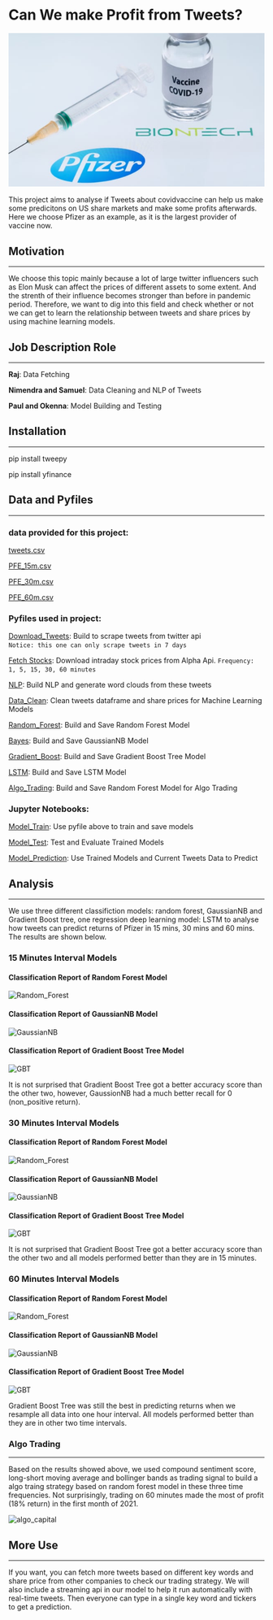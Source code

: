 # Can We make Profit from Tweets?
![Vaccine](Images/covidvaccine.jpg)

This project aims to analyse if Tweets about covidvaccine can help us make some predicitons on US share markets and make some profits afterwards. Here we choose Pfizer as an example, as it is the largest provider of vaccine now. 

## Motivation
---
We choose this topic mainly because a lot of large twitter influencers such as Elon Musk can affect the prices of different assets to some extent. And the strenth of their influence becomes stronger than before in pandemic period. Therefore, we want to dig into this field and check whether or not we can get to learn the relationship between tweets and share prices by using machine learning models. 

## Job Description Role
---
**Raj**:  Data Fetching 

**Nimendra and Samuel**: Data Cleaning and NLP of Tweets 

**Paul and Okenna**: Model Building and Testing

## Installation
---
pip install tweepy

pip install yfinance

## Data and Pyfiles 
---
### data provided for this project:

[tweets.csv](Resources/tweets.csv)

[PFE_15m.csv](Resources/Pfizer.csv)

[PFE_30m.csv](Resources/pfe_30m.csv)

[PFE_60m.csv](Resources/pfe_60m.csv)

### Pyfiles used in project:

[Download_Tweets](download_tweets.py): Build to scrape tweets from twitter api  
``` Notice: this one can only scrape tweets in 7 days ```

[Fetch Stocks](fetch_share_price.py): Download intraday stock prices from Alpha Api. ```Frequency: 1, 5, 15, 30, 60 minutes ```

[NLP](tweets_nlp.py): Build NLP and generate word clouds from these tweets

[Data_Clean](data_cleaning.py): Clean tweets dataframe and share prices for Machine Learning Models

[Random_Forest](Machine_Learning_Models/random_forest.py): Build and Save Random Forest Model

[Bayes](Machine_Learning_Models/gnb.py): Build and Save GaussianNB Model

[Gradient_Boost](Machine_Learning_Models/gradient_boost.py): Build and Save Gradient Boost Tree Model

[LSTM](Machine_Learning_Models/rnn.py): Build and Save LSTM Model

[Algo_Trading](algo_trading.py): Build and Save Random Forest Model for Algo Trading

### Jupyter Notebooks:

[Model_Train](project_model_train.ipynb): Use pyfile above to train and save models

[Model_Test](project_model_evaluation.ipynb): Test and Evaluate Trained Models

[Model_Prediction](project_model_prediction.ipynb): Use Trained Models and Current Tweets Data to Predict 

## Analysis
---

We use three different classifiction models: random forest, GaussianNB and Gradient Boost tree, one regression deep learning model: LSTM to analyse how tweets can predict returns of Pfizer in 15 mins, 30 mins and 60 mins. The results are shown below.

### 15 Minutes Interval Models

#### Classification Report of Random Forest Model

![Random_Forest](Images/rf_15.png)

#### Classification Report of GaussianNB Model

![GaussianNB](Images/gnb_15.png)

#### Classification Report of Gradient Boost Tree Model

![GBT](Images/gbt_15.png)

It is not surprised that Gradient Boost Tree got a better accuracy score than the other two, however, GaussionNB had a much better recall for 0 (non_positive return). 

### 30 Minutes Interval Models

#### Classification Report of Random Forest Model

![Random_Forest](Images/rf_30.png)

#### Classification Report of GaussianNB Model

![GaussianNB](Images/gnb_30.png)

#### Classification Report of Gradient Boost Tree Model

![GBT](Images/gbt_30.png)

It is not surprised that Gradient Boost Tree got a better accuracy score than the other two and all models performed better than they are in 15 minutes. 

### 60 Minutes Interval Models

#### Classification Report of Random Forest Model

![Random_Forest](Images/rf_60.png)

#### Classification Report of GaussianNB Model

![GaussianNB](Images/gnb_60.png)

#### Classification Report of Gradient Boost Tree Model

![GBT](Images/gbt_60.png)

Gradient Boost Tree was still the best in predicting returns when we resample all data into one hour interval. All models performed better than they are in other two time intervals. 

### Algo Trading
---
Based on the results showed above, we used compound sentiment score, long-short moving average and bollinger bands as trading signal to build a algo traing strategy based on random forest model in these three time frequencies. Not surprisingly, trading on 60 minutes made the most of profit (18% return) in the first month of 2021. 

![algo_capital](Images/bokeh_plot.png)

## More Use
---

If you want, you can fetch more tweets based on different key words and share price from other companies to check our trading strategy. We will also include a streaming api in our model to help it run automatically with real-time tweets. Then everyone can type in a single key word and tickers to get a prediction. 
